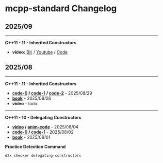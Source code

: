 # mcpp-standard Changelog

## 2025/09

---
**C++11 - 11 - Inherited Constructors**

- **video:** [Bili](https://www.bilibili.com/video/BV1bspBzFEEC) / [Youtube](https://youtu.be/p7vbY8XUKnY?si=GZUn9GSW68aU94A6) / [Code](https://github.com/Sunrisepeak/mcpp-standard/blob/main/videos/cpp11/11-inherited-constructors.py)

## 2025/08

---
**C++11 - 11 - Inherited Constructors**

- **[code-0](https://github.com/Sunrisepeak/mcpp-standard/blob/main/dslings/cpp11/11-inherited-constructors-0.cpp) / [code-1](https://github.com/Sunrisepeak/mcpp-standard/blob/main/dslings/cpp11/11-inherited-constructors-1.cpp) / [code-2](https://github.com/Sunrisepeak/mcpp-standard/blob/main/dslings/cpp11/11-inherited-constructors-2.cpp)** - 2025/08/29
- **[book](https://sunrisepeak.github.io/mcpp-standard/cpp11/11-inherited-constructors.html)** - 2025/08/28
- **video** - todo

---
**C++11 - 10 - Delegating Constructors**

- **[video](https://www.bilibili.com/video/BV1zft3zSEER) / [anim-code](https://github.com/Sunrisepeak/mcpp-standard/blob/main/videos/cpp11/10-delegating-constructors.py)** - 2025/08/04
- **[code-0](https://github.com/Sunrisepeak/mcpp-standard/blob/main/dslings/cpp11/10-delegating-constructors-0.cpp) / [code-1](https://github.com/Sunrisepeak/mcpp-standard/blob/main/dslings/cpp11/10-delegating-constructors-1.cpp)** - 2025/08/02
- **[book](https://github.com/Sunrisepeak/mcpp-standard/blob/main/book/src/cpp11/10-delegating-constructors.md)** - 2025/08/01

**Practice Detection Command**

```bash
d2x checker delegating-constructors
```
